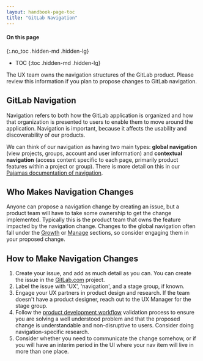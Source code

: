 ```yaml
---
layout: handbook-page-toc
title: "GitLab Navigation"
---
```


#### On this page
{:.no_toc .hidden-md .hidden-lg}

- TOC
{:toc .hidden-md .hidden-lg}


The UX team owns the navigation structures of the GitLab product. Please review this information if you plan to propose changes to GitLab navigation.

## GitLab Navigation
Navigation refers to both how the GitLab application is organized and how that organization is presented to users to enable them to move around the application. Navigation is important, because it 
affects the usability and discoverability of our products.

We can think of our navigation as having two main types: **global navigation** (view projects, groups, account and user information) and **contextual navigation** 
(access content specific to each page, primarily product features within a project or group). There is more detail on this in our [Pajamas documentation of navigation](https://design.gitlab.com/regions/navigation).

## Who Makes Navigation Changes
Anyone can propose a navigation change by creating an issue, but a product team will have to take some ownership to get the change implemented. Typically this is the product team that owns the feature impacted by the navigation change.
Changes to the global navigation often fall under the [Growth](https://about.gitlab.com/handbook/product/categories/#growth-section) or [Manage](https://about.gitlab.com/handbook/product/categories/#manage-stage) sections, so consider engaging them in your proposed change. 

## How to Make Navigation Changes

1.  Create your issue, and add as much detail as you can. You can create the issue in the [GitLab.com](https://gitlab.com/gitlab-org/gitlab) project.
1.  Label the issue with 'UX', 'navigation', and a stage group, if known.
1.  Engage your UX partners in product design and research. If the team doesn't have a product designer, reach out to the UX Manager for the stage group.
1.  Follow the [product development workflow](https://about.gitlab.com/handbook/product-development-flow/#validation-phase-2-problem-validation) validation process to ensure you are solving a well understood problem and that the proposed change is understandable and non-disruptive to users. Consider doing navigation-specific research.
1.  Consider whether you need to communicate the change somehow, or if you will have an interim period in the UI where your nav item will live in more than one place.


[ux-guide]: https://docs.gitlab.com/ee/development/ux_guide/
[ux-label]: https://gitlab.com/groups/gitlab-org/issues?scope=all&state=opened&utf8=%E2%9C%93&label_name%5B%5D=UX
[ux-ready-label]: https://gitlab.com/groups/gitlab-org/issues?scope=all&state=opened&utf8=%E2%9C%93&label_name%5B%5D=UX+ready
[gitlab-design-project-readme]: https://gitlab.com/gitlab-org/gitlab-design/blob/master/README.md
[twitter-sheet]: https://docs.google.com/spreadsheets/d/1GDAUNujD1-eRYxAj4FIYbCyy8ltCwwIWqVTd9-gf4wA/edit
[everyone-designer]: https://library.gv.com/everyone-is-a-designer-get-over-it-501cc9a2f434
[pajamas]: https://design.gitlab.com
